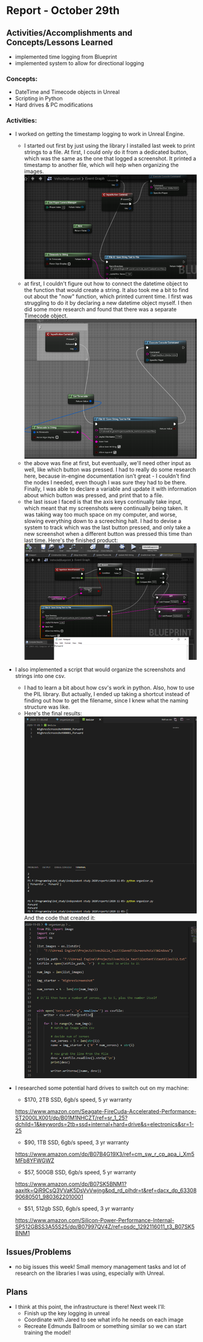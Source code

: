 # Report - October 29th #

## Activities/Accomplishments and Concepts/Lessons Learned ##
- implemented time logging from Blueprint
- implemented system to allow for directional logging



### Concepts:
- DateTime and Timecode objects in Unreal
- Scripting in Python
- Hard drives & PC modifications

### Activities:
- I worked on getting the timestamp logging to work in Unreal Engine. 
    - I started out first by just using the library I installed last week to print strings to a file. At first, I could only do it from a dedicated button, which was the same as the one that logged a screenshot. It printed a timestamp to another file, which will help when organizing the images.
    ![First Attempt](messing-with-time.png)
    - at first, I couldn't figure out how to connect the datetime object to the function that would create a string. It also took me a bit to find out about the "now" function, which printed current time. I first was struggling to do it by declaring a new datetime object myself. I then did some more research and found that there was a separate Timecode object. 
    ![](finished-timestamp.png)
    - the above was fine at first, but eventually, we'll need other input as well, like which button was pressed. I had to really do some research here, because in-engine documentation isn't great - I couldn't find the nodes I needed, even though I was sure they had to be there. Finally, I was able to declare a variable and update it with information about which button was pressed, and print that to a file.
    - the last issue I faced is that the axis keys continually take input, which meant that my screenshots were continually being taken. It was taking way too much space on my computer, and worse, slowing everything down to a screeching halt. I had to devise a system to track which was the last button pressed, and only take a new screenshot when a different button was pressed this time than last time. Here's the finished product:
    ![](full-logging.png)
- I also implemented a script that would organize the screenshots and strings into one csv.
    - I had to learn a bit about how csv's work in python. Also, how to use the PIL library. But actually, I ended up taking a shortcut instead of finding out how to get the filename, since I knew what the naming structure was like. 
    - Here's the final results:
    ![](complete-csv.png)
    And the code that created it:
    ![](py-script.png)
- I researched some potential hard drives to switch out on my machine:

    - $170, 2TB SSD, 6gb/s speed, 5 yr warranty

    https://www.amazon.com/Seagate-FireCuda-Accelerated-Performance-ST2000LX001/dp/B01M1NHCZT/ref=sr_1_25?dchild=1&keywords=2tb+ssd+internal+hard+drive&s=electronics&sr=1-25

    - $90, 1TB SSD, 6gb/s speed, 3 yr warranty

    https://www.amazon.com/dp/B07B4G19X3/ref=cm_sw_r_cp_apa_i_Xm5MFb8YFWGWZ

    - $57, 500GB SSD, 6gb/s speed, 5 yr warranty

    https://www.amazon.com/dp/B07SK5BNM1?aaxitk=QiR9CsQ3VVaK5DsVvVwjng&pd_rd_plhdr=t&ref=dacx_dp_6330890680501_9803622010001

    - $51, 512gb SSD, 6gb/s speed, 3 yr warranty

    https://www.amazon.com/Silicon-Power-Performance-Internal-SP512GBSS3A55S25/dp/B07997QV4Z/ref=psdc_1292116011_t3_B07SK5BNM1

    


## Issues/Problems
- no big issues this week! Small memory management tasks and lot of research on the libraries I was using, especially with Unreal.

## Plans
- I think at this point, the infrastructure is there! Next week I'll:
    - Finish up the key logging in unreal
    - Coordinate with Jared to see what info he needs on each image
    - Recreate Edmunds Ballroom or something similar so we can start training the model!



